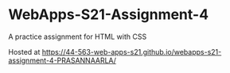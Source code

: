 # WebApps-S21-Assignment-4
A practice assignment for HTML with CSS
 
Hosted at https://44-563-web-apps-s21.github.io/webapps-s21-assignment-4-PRASANNAARLA/